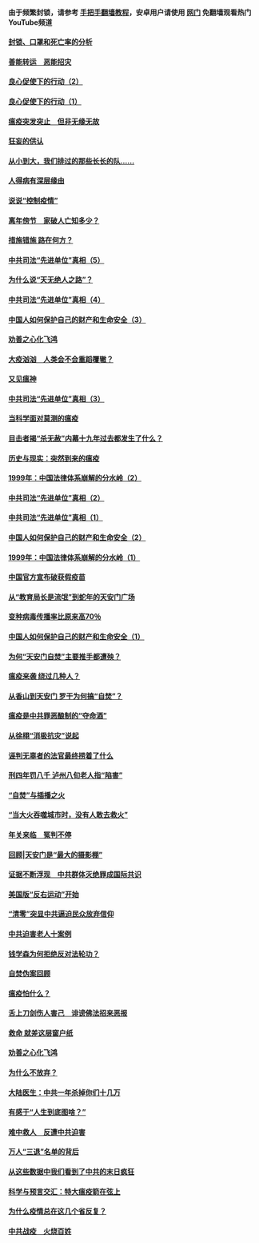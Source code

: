 #### 由于频繁封锁，请参考 [手把手翻墙教程](https://github.com/gfw-breaker/guides/wiki/)，安卓用户请使用 [网门](https://github.com/gfw-breaker/nogfw/blob/master/dl.md?t=03020900) 免翻墙观看热门YouTube频道 

#### [封锁、口罩和死亡率的分析](../pages/19/421495.md?t=03020900) 

#### [善能转运　恶能招灾](../pages/19/421334.md?t=03020900) 

#### [良心促使下的行动（2）](../pages/19/421361.md?t=03020900) 

#### [良心促使下的行动（1）](../pages/19/421302.md?t=03020900) 

#### [瘟疫突发突止　但非无缘无故](../pages/19/421281.md?t=03020900) 

#### [狂妄的供认](../pages/19/421199.md?t=03020900) 

#### [从小到大，我们排过的那些长长的队……](../pages/19/421243.md?t=03020900) 

#### [人得病有深层缘由](../pages/19/420864.md?t=03020900) 

#### [说说“控制疫情”](../pages/19/420831.md?t=03020900) 

#### [离年傍节　家破人亡知多少？](../pages/19/420563.md?t=03020900) 

#### [措施错施  路在何方？](../pages/19/420076.md?t=03020900) 

#### [中共司法“先进单位”真相（5）](../pages/19/419453.md?t=03020900) 

#### [为什么说“天无绝人之路”？](../pages/19/419618.md?t=03020900) 

#### [中共司法“先进单位”真相（4）](../pages/19/419452.md?t=03020900) 

#### [中国人如何保护自己的财产和生命安全（3）](../pages/19/419405.md?t=03020900) 

#### [劝善之心化飞鸿](../pages/19/418758.md?t=03020900) 

#### [大疫汹汹　人类会不会重蹈覆辙？](../pages/19/419691.md?t=03020900) 

#### [又见瘟神](../pages/19/419225.md?t=03020900) 

#### [中共司法“先进单位”真相（3）](../pages/19/419451.md?t=03020900) 

#### [当科学面对莫测的瘟疫](../pages/19/419625.md?t=03020900) 

#### [目击者揭“杀无赦”内幕十九年过去都发生了什么？](../pages/19/419617.md?t=03020900) 

#### [历史与现实：突然到来的瘟疫](../pages/19/419619.md?t=03020900) 

#### [1999年：中国法律体系崩解的分水岭（2）](../pages/19/419455.md?t=03020900) 

#### [中共司法“先进单位”真相（2）](../pages/19/419450.md?t=03020900) 

#### [中共司法“先进单位”真相（1）](../pages/19/419449.md?t=03020900) 

#### [中国人如何保护自己的财产和生命安全（2）](../pages/19/419404.md?t=03020900) 

#### [1999年：中国法律体系崩解的分水岭（1）](../pages/19/419454.md?t=03020900) 

#### [中国官方宣布破获假疫苗](../pages/19/419504.md?t=03020900) 

#### [从“教育局长是流氓”到蛇年的天安门广场](../pages/19/419470.md?t=03020900) 

#### [变种病毒传播率比原来高70％](../pages/19/419456.md?t=03020900) 

#### [中国人如何保护自己的财产和生命安全（1）](../pages/19/419403.md?t=03020900) 

#### [为何“天安门自焚”主要推手都遭殃？](../pages/19/419348.md?t=03020900) 

#### [瘟疫来袭 绕过几种人？](../pages/19/419349.md?t=03020900) 

#### [从香山到天安门 罗干为何搞“自焚”？](../pages/19/419270.md?t=03020900) 

#### [瘟疫是中共罪恶酿制的“夺命酒”](../pages/19/419223.md?t=03020900) 

#### [从徐栩“消极抗灾”说起](../pages/19/419224.md?t=03020900) 

#### [诬判无辜者的法官最终捞着了什么](../pages/19/419268.md?t=03020900) 

#### [刑四年罚八千 泸州八旬老人指“陷害”](../pages/19/419232.md?t=03020900) 

#### [“自焚”与插播之火](../pages/19/419226.md?t=03020900) 

#### [“当大火吞噬城市时，没有人敢去救火”](../pages/19/419077.md?t=03020900) 

#### [年关来临　冤判不停](../pages/19/419093.md?t=03020900) 

#### [回顾|天安门是“最大的摄影棚”](../pages/19/380866.md?t=03020900) 

#### [证据不断浮现　中共群体灭绝罪成国际共识](../pages/19/419031.md?t=03020900) 

#### [美国版“反右运动”开始](../pages/19/419030.md?t=03020900) 

#### [“清零”突显中共逼迫民众放弃信仰](../pages/19/418995.md?t=03020900) 

#### [中共迫害老人十案例](../pages/19/418831.md?t=03020900) 

#### [钱学森为何拒绝反对法轮功？](../pages/19/418905.md?t=03020900) 

#### [自焚伪案回顾](../pages/19/418799.md?t=03020900) 

#### [瘟疫怕什么？](../pages/19/418800.md?t=03020900) 

#### [舌上刀剑伤人害己　诽谤佛法招来恶报](../pages/19/418731.md?t=03020900) 

#### [救命 就差这层窗户纸](../pages/19/418706.md?t=03020900) 

#### [劝善之心化飞鸿](../pages/19/416766.md?t=03020900) 

#### [为什么不放弃？](../pages/19/418691.md?t=03020900) 

#### [大陆医生：中共一年杀掉你们十几万](../pages/19/418670.md?t=03020900) 

#### [有感于“人生到底图啥？”](../pages/19/418624.md?t=03020900) 

#### [难中救人　反遭中共迫害](../pages/19/418414.md?t=03020900) 

#### [万人“三退”名单的背后](../pages/19/418505.md?t=03020900) 

#### [从这些数据中我们看到了中共的末日疯狂](../pages/19/418420.md?t=03020900) 

#### [科学与预言交汇：特大瘟疫箭在弦上](../pages/19/418266.md?t=03020900) 

#### [为什么疫情总在这几个省反复？](../pages/19/418219.md?t=03020900) 

#### [中共战疫　火烧百姓](../pages/19/418220.md?t=03020900) 

